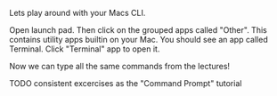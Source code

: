Lets play around with your Macs CLI.

Open launch pad. Then click on the grouped apps called "Other". This contains utility apps builtin on your Mac. You should see an app called Terminal. Click "Terminal" app to open it.

Now we can type all the same commands from the lectures!

TODO consistent excercises as the "Command Prompt" tutorial


